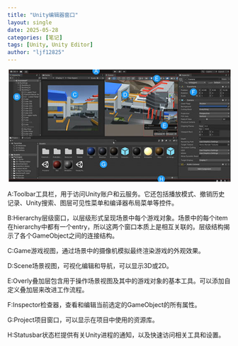 ```yaml
---
title: "Unity编辑器窗口"
layout: single
date: 2025-05-28
categories: [笔记]
tags: [Unity, Unity Editor]
author: "ljf12825"
---
```

![Unity编辑器窗口](/assets/images/UnityEditorWindow.jpg)

A:Toolbar工具栏，用于访问Unity账户和云服务。它还包括播放模式、撤销历史记录、Unity搜索、图层可见性菜单和编译器布局菜单等控件。

B:Hierarchy层级窗口，以层级形式呈现场景中每个游戏对象。场景中的每个item在hierarchy中都有一个entry，所以这两个窗口本质上是相互关联的。层级结构揭示了各个GameObject之间的连接结构。

C:Game游戏视图，通过场景中的摄像机模拟最终渲染游戏的外观效果。

D:Scene场景视图，可视化编辑和导航，可以显示3D或2D。

E:Overly叠加层包含用于操作场景视图及其中的游戏对象的基本工具。可以添加自定义叠加层来改进工作流程。

F:Inspector检查器，查看和编辑当前选定的GameObject的所有属性。

G:Project项目窗口，可以显示在项目中使用的资源库。

H:Statusbar状态栏提供有关Unity进程的通知，以及快速访问相关工具和设置。